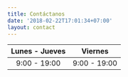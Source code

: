 ```yaml
---
title: Contáctanos
date: '2018-02-22T17:01:34+07:00'
layout: contact
---
```


| Lunes - Jueves |    Viernes   |
|:--------------:|:------------:|
|9:00 - 19:00   |9:00 - 19:00 |

